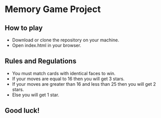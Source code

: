 # Memory Game Project

## How to play

* Download or clone the repository on your machine.
* Open index.html in your browser. 

## Rules and Regulations

* You must match cards with identical faces to win. 
* If your moves are equal to 16 then you will get 3 stars.
* If your moves are greater than 16 and less than 25 then you will get 2 stars.
* Else you will get 1 star.

## Good luck!



